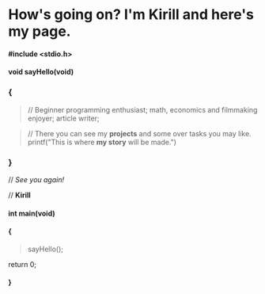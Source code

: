 # How's going on? I'm Kirill and here's my page.
#### #include <stdio.h>
#### void sayHello(void)
### {
>// Beginner programming enthusiast; math, economics and filmmaking enjoyer; article writer;

>// There you can see my **projects** and some over tasks you may like.
printf("This is where **my story** will be made.")
### }
// *See you again!*

// **Kirill**
#### int main(void)
#### {
>sayHello();
>
return 0;
#### }
